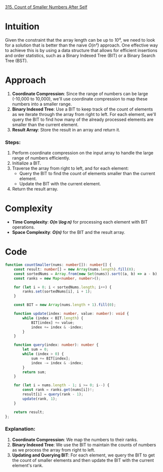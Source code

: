 [315. Count of Smaller Numbers After Self](https://leetcode.com/problems/count-of-smaller-numbers-after-self/)

# Intuition
Given the constraint that the array length can be up to *10⁵*, we need to look for a solution that is better than the naive *O(n²)* approach. One effective way to achieve this is by using a data structure that allows for efficient insertions and order statistics, such as a Binary Indexed Tree (BIT) or a Binary Search Tree (BST).

# Approach

1. **Coordinate Compression**: Since the range of numbers can be large (-10,000 to 10,000), we'll use coordinate compression to map these numbers into a smaller range.
2. **Binary Indexed Tree**: Use a BIT to keep track of the count of elements as we iterate through the array from right to left. For each element, we'll query the BIT to find how many of the already processed elements are smaller than the current element.
3. **Result Array**: Store the result in an array and return it.

### Steps:
1. Perform coordinate compression on the input array to handle the large range of numbers efficiently.
2. Initialize a BIT.
3. Traverse the array from right to left, and for each element:
   - Query the BIT to find the count of elements smaller than the current element.
   - Update the BIT with the current element.
4. Return the result array.

# Complexity

- **Time Complexity**: ***O(n \log n)*** for processing each element with BIT operations.
- **Space Complexity**: ***O(n)*** for the BIT and the result array.

# Code
```typescript
function countSmaller(nums: number[]): number[] {
    const result: number[] = new Array(nums.length).fill(0);
    const sortedNums = Array.from(new Set(nums)).sort((a, b) => a - b);
    const ranks = new Map<number, number>();

    for (let i = 0; i < sortedNums.length; i++) {
        ranks.set(sortedNums[i], i + 1);
    }

    const BIT = new Array(nums.length + 1).fill(0);

    function update(index: number, value: number): void {
        while (index < BIT.length) {
            BIT[index] += value;
            index += index & -index;
        }
    }

    function query(index: number): number {
        let sum = 0;
        while (index > 0) {
            sum += BIT[index];
            index -= index & -index;
        }
        return sum;
    }

    for (let i = nums.length - 1; i >= 0; i--) {
        const rank = ranks.get(nums[i])!;
        result[i] = query(rank - 1);
        update(rank, 1);
    }

    return result;
};

```

### Explanation:
1. **Coordinate Compression**: We map the numbers to their ranks.
2. **Binary Indexed Tree**: We use the BIT to maintain the counts of numbers as we process the array from right to left.
3. **Updating and Querying BIT**: For each element, we query the BIT to get the count of smaller elements and then update the BIT with the current element's rank.